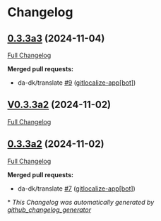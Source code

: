 # Changelog

## [0.3.3a3](https://github.com/OpenVoiceOS/ovos-skill-days-in-history/tree/0.3.3a3) (2024-11-04)

[Full Changelog](https://github.com/OpenVoiceOS/ovos-skill-days-in-history/compare/V0.3.3a2...0.3.3a3)

**Merged pull requests:**

- da-dk/translate [\#9](https://github.com/OpenVoiceOS/ovos-skill-days-in-history/pull/9) ([gitlocalize-app[bot]](https://github.com/apps/gitlocalize-app))

## [V0.3.3a2](https://github.com/OpenVoiceOS/ovos-skill-days-in-history/tree/V0.3.3a2) (2024-11-02)

[Full Changelog](https://github.com/OpenVoiceOS/ovos-skill-days-in-history/compare/0.3.3a2...V0.3.3a2)

## [0.3.3a2](https://github.com/OpenVoiceOS/ovos-skill-days-in-history/tree/0.3.3a2) (2024-11-02)

[Full Changelog](https://github.com/OpenVoiceOS/ovos-skill-days-in-history/compare/0.3.3...0.3.3a2)

**Merged pull requests:**

- da-dk/translate [\#7](https://github.com/OpenVoiceOS/ovos-skill-days-in-history/pull/7) ([gitlocalize-app[bot]](https://github.com/apps/gitlocalize-app))



\* *This Changelog was automatically generated by [github_changelog_generator](https://github.com/github-changelog-generator/github-changelog-generator)*
